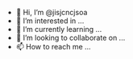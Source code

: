 - 👋 Hi, I’m @jisjcncjsoa
- 👀 I’m interested in ...
- 🌱 I’m currently learning ...
- 💞️ I’m looking to collaborate on ...
- 📫 How to reach me ...

<!---
jisjcncjsoa/jisjcncjsoa is a ✨ special ✨ repository because its `README.md` (this file) appears on your GitHub profile.
You can click the Preview link to take a look at your changes.
--->

